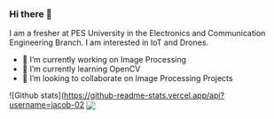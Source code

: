 ### Hi there 👋

I am a fresher at PES University in the Electronics and Communication Engineering Branch. I am interested in IoT and Drones.

- 🔭 I’m currently working on Image Processing
- 🌱 I’m currently learning OpenCV
- 👯 I’m looking to collaborate on Image Processing Projects

![Github stats](https://github-readme-stats.vercel.app/api?username=jacob-02
<a href="https://github.com/jacob-02/jacob-02">
  <img align="center" src="https://github-readme-stats.vercel.app/api/top-langs/?username=jacob-02&hide=python,css,ctex&title_color=ffffff&text_color=c9cacc&icon_color=2bbc8a&bg_color=1d1f21&langs_count=3" />
</a>

